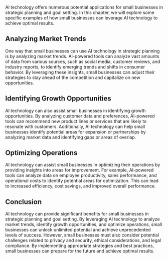 

AI technology offers numerous potential applications for small businesses in strategic planning and goal setting. In this chapter, we will explore some specific examples of how small businesses can leverage AI technology to achieve optimal results.

Analyzing Market Trends
-----------------------

One way that small businesses can use AI technology in strategic planning is by analyzing market trends. AI-powered tools can analyze vast amounts of data from various sources, such as social media, customer reviews, and industry reports, to identify emerging trends and shifts in consumer behavior. By leveraging these insights, small businesses can adjust their strategies to stay ahead of the competition and capitalize on new opportunities.

Identifying Growth Opportunities
--------------------------------

AI technology can also assist small businesses in identifying growth opportunities. By analyzing customer data and preferences, AI-powered tools can recommend new product lines or services that are likely to resonate with customers. Additionally, AI technology can help small businesses identify potential areas for expansion or partnerships by analyzing market data and identifying gaps or areas of overlap.

Optimizing Operations
---------------------

AI technology can assist small businesses in optimizing their operations by providing insights into areas for improvement. For example, AI-powered tools can analyze data on employee productivity, sales performance, and operational costs to identify potential areas for optimization. This can lead to increased efficiency, cost savings, and improved overall performance.

Conclusion
----------

AI technology can provide significant benefits for small businesses in strategic planning and goal setting. By leveraging AI technology to analyze market trends, identify growth opportunities, and optimize operations, small businesses can unlock unlimited potential and achieve unprecedented levels of success. However, small businesses must also consider potential challenges related to privacy and security, ethical considerations, and legal compliance. By implementing appropriate strategies and best practices, small businesses can prepare for the future and achieve optimal results.
